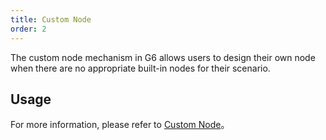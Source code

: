 ```yaml
---
title: Custom Node
order: 2
---
```


The custom node mechanism in G6 allows users to design their own node when there are no appropriate built-in nodes for their scenario. 

## Usage

For more information, please refer to [Custom Node](/zh/docs/manual/advanced/custom-node)。

